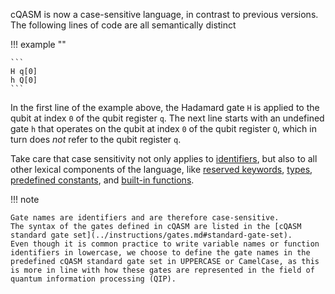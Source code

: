 cQASM is now a case-sensitive language, in contrast to previous versions. 
The following lines of code are all semantically distinct

!!! example ""

    ```
    H q[0]
    h Q[0]
    ```

In the first line of the example above, the Hadamard gate `H` is applied to the qubit at index `0` of the qubit register `q`.
The next line starts with an undefined gate `h` that operates on the qubit at index `0` of the qubit register `Q`, which in turn does _not_ refer to the qubit register `q`.

Take care that case sensitivity not only applies to [identifiers](identifiers.md), but also to all other lexical components of the language, like [reserved keywords](reserved_keywords.md), [types](../type_system/types.md), [predefined constants](../expressions/predefined_constants.md), and [built-in functions](../expressions/builtin_functions.md).



!!! note

    Gate names are identifiers and are therefore case-sensitive.
    The syntax of the gates defined in cQASM are listed in the [cQASM standard gate set](../instructions/gates.md#standard-gate-set).
    Even though it is common practice to write variable names or function identifiers in lowercase, we choose to define the gate names in the predefined cQASM standard gate set in UPPERCASE or CamelCase, as this is more in line with how these gates are represented in the field of quantum information processing (QIP). 
